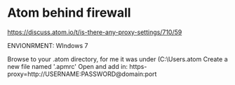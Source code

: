 # Atom behind firewall

https://discuss.atom.io/t/is-there-any-proxy-settings/710/59

ENVIONRMENT: WIndows 7

Browse to your .atom directory, for me it was under (C:\Users.atom
Create a new file named '.apmrc'
Open and add in:
https-proxy=http://USERNAME:PASSWORD@domain:port
